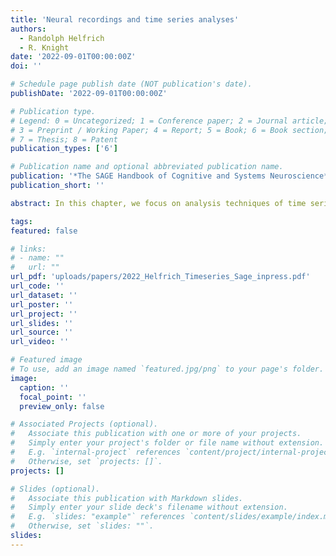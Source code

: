 ```yaml
---
title: 'Neural recordings and time series analyses'
authors:
  - Randolph Helfrich
  - R. Knight
date: '2022-09-01T00:00:00Z'
doi: ''

# Schedule page publish date (NOT publication's date).
publishDate: '2022-09-01T00:00:00Z'

# Publication type.
# Legend: 0 = Uncategorized; 1 = Conference paper; 2 = Journal article;
# 3 = Preprint / Working Paper; 4 = Report; 5 = Book; 6 = Book section;
# 7 = Thesis; 8 = Patent
publication_types: ['6']

# Publication name and optional abbreviated publication name.
publication: '*The SAGE Handbook of Cognitive and Systems Neuroscience*'
publication_short: ''

abstract: In this chapter, we focus on analysis techniques of time series data. First, we provide a brief overview of current methods that enable imaging the human brain with high spatial and temporal resolution. Throughout the chapter we emphasize that time series analyses can be applied to different types of electrophysiological data. Second, we review analyses strategies for high-dimensional time-series data. Methods are introduced according to their practical importance during data analysis (i.e., univariate analysis approaches in the time-domain are covered first, before advancing into spectral decomposition, bivariate connectivity analyses and finally multivariate analysis strategies). We then review methods that go beyond established linear time- and/or frequency analyses and discuss non-linear approaches, including information-theoretical approaches as well as recent machine-learning inspired strategies. Finally, we take recent developments of the last five years into account, as exemplified by strategies to analyze background ‘noise’, which has recently been shown to contain important behaviorally relevant information. In addition, we highlight how analysis strategies can be synergistically combined to maximize insight into neurophysiological processes underlying human cognition. Throughout the chapter, we highlight potential caveats, with the goal to provide a roadmap for state-of-the-art electrophysiological data analysis.

tags:
featured: false

# links:
# - name: ""
#   url: ""
url_pdf: 'uploads/papers/2022_Helfrich_Timeseries_Sage_inpress.pdf'
url_code: ''
url_dataset: ''
url_poster: ''
url_project: ''
url_slides: ''
url_source: ''
url_video: ''

# Featured image
# To use, add an image named `featured.jpg/png` to your page's folder.
image:
  caption: ''
  focal_point: ''
  preview_only: false

# Associated Projects (optional).
#   Associate this publication with one or more of your projects.
#   Simply enter your project's folder or file name without extension.
#   E.g. `internal-project` references `content/project/internal-project/index.md`.
#   Otherwise, set `projects: []`.
projects: []

# Slides (optional).
#   Associate this publication with Markdown slides.
#   Simply enter your slide deck's filename without extension.
#   E.g. `slides: "example"` references `content/slides/example/index.md`.
#   Otherwise, set `slides: ""`.
slides:
---
```

